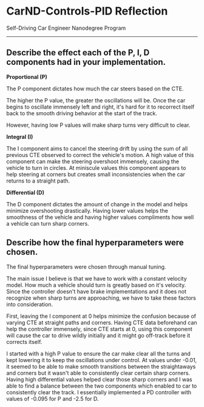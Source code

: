 # CarND-Controls-PID Reflection
Self-Driving Car Engineer Nanodegree Program

---

## Describe the effect each of the P, I, D components had in your implementation.

**Proportional (P)**

The P component dictates how much the car steers based on the CTE.

The higher the P value, the greater the oscillations will be.  Once the car begins to oscillate immensely left and right, it's hard for it to recorrect itself back to the smooth driving behavior at the start of the track.  

However, having low P values will make sharp turns very difficult to clear.  

**Integral (I)**

The I component aims to cancel the steering drift by using the sum of all previous CTE observed to correct the vehicle's motion.  A high value of this component can make the steering overshoot immensely, causing the vehicle to turn in circles.  At miniscule values this component appears to help steering at corners but creates small inconsistencies when the car returns to a straight path.  

**Differential (D)**

The D component dictates the amount of change in the model and helps minimize overshooting drastically.  Having lower values helps the smoothness of the vehicle and having higher values compliments how well a vehicle can turn sharp corners.  

## Describe how the final hyperparameters were chosen.

The final hyperparameters were chosen through manual tuning.  

The main issue I believe is that we have to work with a constant velocity model. How much a vehicle should turn is greatly based on it's velocity.  Since the controller doesn't have brake implementations and it does not recognize when sharp turns are approaching, we have to take these factors into consideration.  

First, leaving the I component at 0 helps minimize the confusion because of varying CTE at straight paths and corners.  Having CTE data beforehand can help the controller immensely, since CTE starts at 0, using this component will cause the car to drive wildly initially and it might go off-track before it corrects itself.

I started with a high P value to ensure the car make clear all the turns and kept lowering it to keep the oscillations under control.   At values under -0.01, it seemed to be able to make smooth transitions between the straightaways and corners but it wasn't able to consistently clear certain sharp corners.  Having high differential values helped clear those sharp corners and I was able to find a balance between the two components which enabled to car to consistently clear the track.  I essentially implemented a PD controller with values of -0.095 for P and -2.5 for D.   
